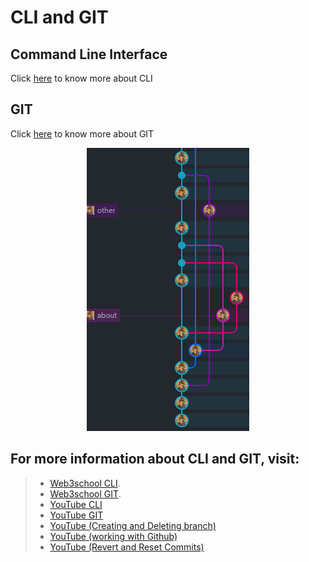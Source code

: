# CLI and GIT

## Command Line Interface
Click [here](README-CLI.md) to know more about CLI 

## GIT
Click [here](README-GIT.md) to know more about GIT 

<p align="center">
    <img src="./images/image.png" />
</p>

## For more information about CLI and GIT, visit: 
> - [Web3school CLI](https://www.w3schools.com/whatis/whatis_cli.asp).
> - [Web3school GIT](https://www.w3schools.com/git/default.asp?remote=github).
> - [YouTube CLI](https://www.youtube.com/watch?v=3WQu7iWHAhI&list=PLfEr2kn3s-br9ZFmejfLhAgMbGgbpdof8&index=139&pp=iAQB)
> - [YouTube GIT](https://www.youtube.com/watch?v=LdeNFQMI42o&list=PLfEr2kn3s-br9ZFmejfLhAgMbGgbpdof8&index=142)
> - [YouTube (Creating and Deleting branch)](https://www.youtube.com/watch?v=UlckC6wLudI&list=PLfEr2kn3s-br9ZFmejfLhAgMbGgbpdof8&index=142)
> - [YouTube (working with Github)](https://www.youtube.com/watch?v=5aslveqHw-4&list=PLfEr2kn3s-br9ZFmejfLhAgMbGgbpdof8&index=144)
> - [YouTube (Revert and Reset Commits)](https://www.youtube.com/watch?v=qF8CHHnWqXE&list=PLfEr2kn3s-br9ZFmejfLhAgMbGgbpdof8&index=144)